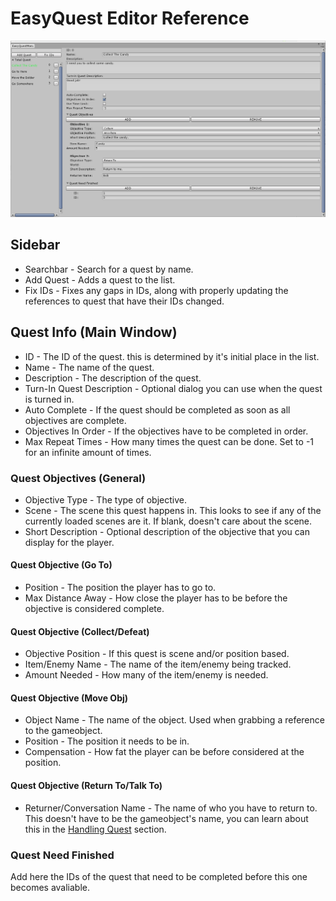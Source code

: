 # EasyQuest Editor Reference
![](../assets/EasyQuestEditorExample.png)

## Sidebar
* Searchbar - Search for a quest by name.
* Add Quest - Adds a quest to the list.
* Fix IDs - Fixes any gaps in IDs, along with properly updating the references to quest that have their IDs changed.

## Quest Info (Main Window)
* ID - The ID of the quest. this is determined by it's initial place in the list.
* Name - The name of the quest.
* Description - The description of the quest.
* Turn-In Quest Description - Optional dialog you can use when the quest is turned in.
* Auto Complete - If the quest should be completed as soon as all objectives are complete.
* Objectives In Order - If the objectives have to be completed in order.
* Max Repeat Times - How many times the quest can be done. Set to -1 for an infinite amount of times.

### Quest Objectives (General)
* Objective Type - The type of objective.
* Scene - The scene this quest happens in. This looks to see if any of the currently loaded scenes are it. If blank, doesn't care about the scene.
* Short Description - Optional description of the objective that you can display for the player.

#### Quest Objective (Go To)
* Position - The position the player has to go to.
* Max Distance Away - How close the player has to be before the objective is considered complete.

#### Quest Objective (Collect/Defeat)
* Objective Position - If this quest is scene and/or position based.
* Item/Enemy Name - The name of the item/enemy being tracked.
* Amount Needed - How many of the item/enemy is needed.

#### Quest Objective (Move Obj)
* Object Name - The name of the object. Used when grabbing a reference to the gameobject.
* Position - The position it needs to be in.
* Compensation - How fat the player can be before considered at the position.

#### Quest Objective (Return To/Talk To)
* Returner/Conversation Name - The name of who you have to return to. This doesn't have to be the gameobject's name, you can learn about this in the [Handling Quest](HandlingQuest.md) section.

### Quest Need Finished
Add here the IDs of the quest that need to be completed before this one becomes avaliable. 
